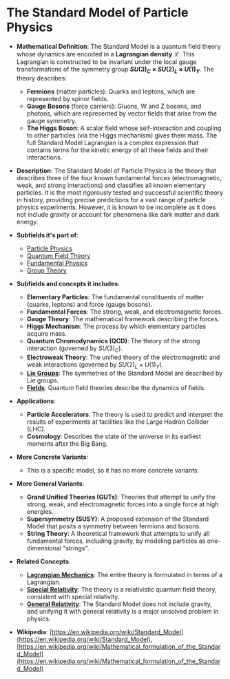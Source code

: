 # The Standard Model of Particle Physics

- **Mathematical Definition**: The Standard Model is a quantum field theory whose dynamics are encoded in a **Lagrangian density** $\mathcal{L}$. This Lagrangian is constructed to be invariant under the local gauge transformations of the symmetry group **$SU(3)_C \times SU(2)_L \times U(1)_Y$**. The theory describes:
    - **Fermions** (matter particles): Quarks and leptons, which are represented by spinor fields.
    - **Gauge Bosons** (force carriers): Gluons, W and Z bosons, and photons, which are represented by vector fields that arise from the gauge symmetry.
    - **The Higgs Boson**: A scalar field whose self-interaction and coupling to other particles (via the Higgs mechanism) gives them mass.
The full Standard Model Lagrangian is a complex expression that contains terms for the kinetic energy of all these fields and their interactions.

- **Description**: The Standard Model of Particle Physics is the theory that describes three of the four known fundamental forces (electromagnetic, weak, and strong interactions) and classifies all known elementary particles. It is the most rigorously tested and successful scientific theory in history, providing precise predictions for a vast range of particle physics experiments. However, it is known to be incomplete as it does not include gravity or account for phenomena like dark matter and dark energy.

- **Subfields it's part of**:
    - [Particle Physics](https://en.wikipedia.org/wiki/Particle_physics)
    - [Quantum Field Theory](https://en.wikipedia.org/wiki/Quantum_field_theory)
    - [Fundamental Physics](https://en.wikipedia.org/wiki/Fundamental_physics)
    - [Group Theory](https://en.wikipedia.org/wiki/Group_theory)

- **Subfields and concepts it includes**:
    - **Elementary Particles**: The fundamental constituents of matter (quarks, leptons) and force (gauge bosons).
    - **Fundamental Forces**: The strong, weak, and electromagnetic forces.
    - **Gauge Theory**: The mathematical framework describing the forces.
    - **Higgs Mechanism**: The process by which elementary particles acquire mass.
    - **Quantum Chromodynamics (QCD)**: The theory of the strong interaction (governed by $SU(3)_C$).
    - **Electroweak Theory**: The unified theory of the electromagnetic and weak interactions (governed by $SU(2)_L \times U(1)_Y$).
    - **[Lie Groups](../../../pure_mathematics/algebra/group.md)**: The symmetries of the Standard Model are described by Lie groups.
    - **[Fields](../../../pure_mathematics/algebra/field.md)**: Quantum field theories describe the dynamics of fields.

- **Applications**:
    - **Particle Accelerators**: The theory is used to predict and interpret the results of experiments at facilities like the Large Hadron Collider (LHC).
    - **Cosmology**: Describes the state of the universe in its earliest moments after the Big Bang.

- **More Concrete Variants**:
    - This is a specific model, so it has no more concrete variants.

- **More General Variants**:
    - **Grand Unified Theories (GUTs)**: Theories that attempt to unify the strong, weak, and electromagnetic forces into a single force at high energies.
    - **Supersymmetry (SUSY)**: A proposed extension of the Standard Model that posits a symmetry between fermions and bosons.
    - **String Theory**: A theoretical framework that attempts to unify all fundamental forces, including gravity, by modeling particles as one-dimensional "strings".

- **Related Concepts**:
    - **[Lagrangian Mechanics](../analytical_mechanics/lagrangian_mechanics.md)**: The entire theory is formulated in terms of a Lagrangian.
    - **[Special Relativity](../special_relativity/special_relativity.md)**: The theory is a relativistic quantum field theory, consistent with special relativity.
    - **[General Relativity](../general_relativity/einstein_field_equations.md)**: The Standard Model does not include gravity, and unifying it with general relativity is a major unsolved problem in physics.

- **Wikipedia**: [https://en.wikipedia.org/wiki/Standard_Model](https://en.wikipedia.org/wiki/Standard_Model), [https://en.wikipedia.org/wiki/Mathematical_formulation_of_the_Standard_Model](https://en.wikipedia.org/wiki/Mathematical_formulation_of_the_Standard_Model)

